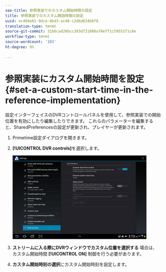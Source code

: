 ```yaml
---
seo-title: 参照実装でのカスタム開始時間の設定
title: 参照実装でのカスタム開始時間の設定
uuid: ec404e61-9dce-4bd3-ac48-c2dbd834b6f8
translation-type: tm+mt
source-git-commit: 31b6cad26bcc393d731080a70eff1c59551f1c8e
workflow-type: tm+mt
source-wordcount: '103'
ht-degree: 0%

---
```



# 参照実装にカスタム開始時間を設定{#set-a-custom-start-time-in-the-reference-implementation}

設定インターフェイスのDVRコントロールパネルを使用して、参照実装での開始位置を有効にしたり編集したりできます。 これらのパラメーターを編集すると、SharedPreferencesの設定が更新され、プレイヤーが更新されます。

1. Primetime設定ダイアログを開きます。
1. **[!UICONTROL DVR controls]**&#x200B;を選択します。

   <!--<a id="fig_5C7A4E8F0390404F97E667364DB8B0A6"></a>-->

   ![](assets/dvr-configuration.jpg)

1. **ストリームに入る際にDVRウィンドウでカスタム位置を選択する** 場合は、カスタム開始時間 **[!UICONTROL ON]** 制御を行う必要があります。
1. **カスタム開始時刻の選択**&#x200B;にカスタム開始時刻を設定します。
